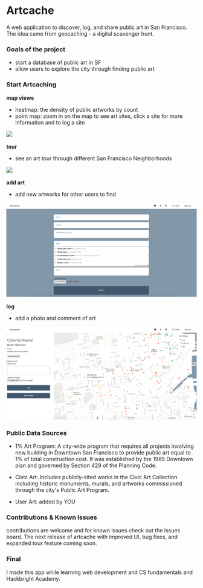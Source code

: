 # Artcache 
A web application to discover, log, and share public art in San Francisco. The idea came from geocaching - a digital scavenger hunt. 

### Goals of the project 
* start a database of public art in SF 
* allow users to explore the city through finding public art 

### Start Artcaching 
__map views__
* heatmap: the density of public artworks by count 
* point map: zoom in on the map to see art sites, click a site for more information and to log a site

![](map-view.gif)

__tour__
* see an art tour through different San Francisco Neighborhoods 

![](static/tour-art.gif)

__add art__
* add new artworks for other users to find 

![Screenshot](static/add.png)

__log__
* add a photo and comment of art 

![Screenshot](static/log.png)



### Public Data Sources 

* 1% Art Program: A city-wide program that requires all projects involving new building in Downtown San Francisco to provide 
public art equal to 1% of total construction cost. It was established by the 1985 Downtown plan and governed by Section 
429 of the Planning Code.

* Civic Art: Includes publicly-sited works in the Civic Art Collection including historic monuments, murals, and artworks 
commissioned through the city's Public Art Program.

* User Art: added by YOU

###  

### Contributions & Known Issues 

contributions are welcome and for known issues check out the issues board. The next release of artcache with improved UI, bug fixes, and expanded tour feature coming soon. 

### Final

I made this app while learning web development and CS fundamentals and Hackbright Academy. 
